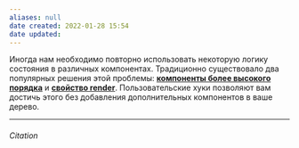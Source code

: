 ```yaml
---
aliases: null
date created: 2022-01-28 15:54
date updated:
---
```


Иногда нам необходимо повторно использовать некоторую логику состояния в различных компонентах. Традиционно существовало два популярных решения этой проблемы: **[компоненты более высокого порядка](https://learn-reactjs.ru/core/higher-order-components)** и **[свойство render](https://learn-reactjs.ru/core/render-prop)**. Пользовательские хуки позволяют вам достичь этого без добавления дополнительных компонентов в ваше дерево.


---

###### Citation


